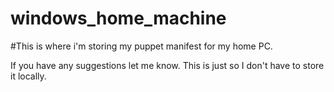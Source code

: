 # windows_home_machine

#This is where i'm storing my puppet manifest for my home PC.

If you have any suggestions let me know. This is just so I don't have to store it locally.

